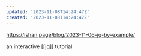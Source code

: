 ```yaml
---
updated: '2023-11-08T14:24:47Z'
created: '2023-11-08T14:24:47Z'
---
```

https://ishan.page/blog/2023-11-06-jq-by-example/

an interactive [[jq]] tutorial